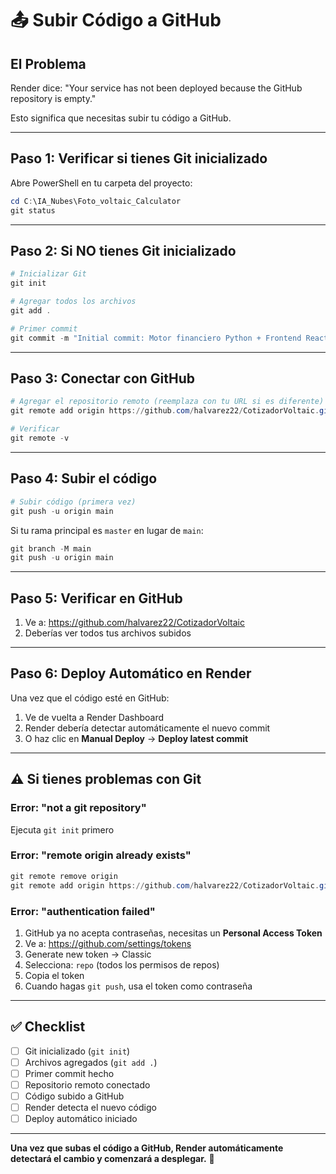 # 📤 Subir Código a GitHub

## El Problema

Render dice: "Your service has not been deployed because the GitHub repository is empty."

Esto significa que necesitas subir tu código a GitHub.

---

## Paso 1: Verificar si tienes Git inicializado

Abre PowerShell en tu carpeta del proyecto:
```powershell
cd C:\IA_Nubes\Foto_voltaic_Calculator
git status
```

---

## Paso 2: Si NO tienes Git inicializado

```powershell
# Inicializar Git
git init

# Agregar todos los archivos
git add .

# Primer commit
git commit -m "Initial commit: Motor financiero Python + Frontend React"
```

---

## Paso 3: Conectar con GitHub

```powershell
# Agregar el repositorio remoto (reemplaza con tu URL si es diferente)
git remote add origin https://github.com/halvarez22/CotizadorVoltaic.git

# Verificar
git remote -v
```

---

## Paso 4: Subir el código

```powershell
# Subir código (primera vez)
git push -u origin main
```

Si tu rama principal es `master` en lugar de `main`:
```powershell
git branch -M main
git push -u origin main
```

---

## Paso 5: Verificar en GitHub

1. Ve a: https://github.com/halvarez22/CotizadorVoltaic
2. Deberías ver todos tus archivos subidos

---

## Paso 6: Deploy Automático en Render

Una vez que el código esté en GitHub:
1. Ve de vuelta a Render Dashboard
2. Render debería detectar automáticamente el nuevo commit
3. O haz clic en **Manual Deploy** → **Deploy latest commit**

---

## ⚠️ Si tienes problemas con Git

### Error: "not a git repository"
Ejecuta `git init` primero

### Error: "remote origin already exists"
```powershell
git remote remove origin
git remote add origin https://github.com/halvarez22/CotizadorVoltaic.git
```

### Error: "authentication failed"
1. GitHub ya no acepta contraseñas, necesitas un **Personal Access Token**
2. Ve a: https://github.com/settings/tokens
3. Generate new token → Classic
4. Selecciona: `repo` (todos los permisos de repos)
5. Copia el token
6. Cuando hagas `git push`, usa el token como contraseña

---

## ✅ Checklist

- [ ] Git inicializado (`git init`)
- [ ] Archivos agregados (`git add .`)
- [ ] Primer commit hecho
- [ ] Repositorio remoto conectado
- [ ] Código subido a GitHub
- [ ] Render detecta el nuevo código
- [ ] Deploy automático iniciado

---

**Una vez que subas el código a GitHub, Render automáticamente detectará el cambio y comenzará a desplegar.** 🚀


